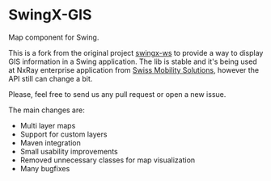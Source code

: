 SwingX-GIS
==========

Map component for Swing.

This is a fork from the original project [swingx-ws](https://java.net/projects/swingx-ws) to provide a way to display GIS
information in a Swing application. The lib is stable and it's being used at NxRay enterprise
application from [Swiss Mobility Solutions](http://www.swissmobilitysolutions.com), however the API still can change a
bit.

Please, feel free to send us any pull request or open a new issue.

The main changes are:
* Multi layer maps
* Support for custom layers
* Maven integration
* Small usability improvements
* Removed unnecessary classes for map visualization
* Many bugfixes
